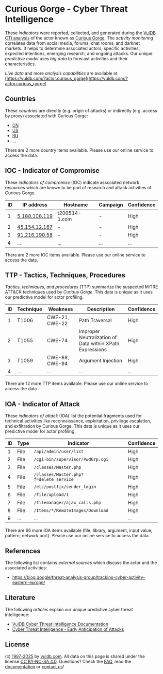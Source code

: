 # Curious Gorge - Cyber Threat Intelligence

These _indicators_ were reported, collected, and generated during the [VulDB CTI analysis](https://vuldb.com/?kb.cti) of the actor known as [Curious Gorge](https://vuldb.com/?actor.curious_gorge). The _activity monitoring_ correlates data from social media, forums, chat rooms, and darknet markets. It helps to determine associated actors, specific activities, expected intentions, emerging research, and ongoing attacks. Our unique _predictive model_ uses _big data_ to forecast activities and their characteristics.

_Live data_ and more _analysis capabilities_ are available at [https://vuldb.com/?actor.curious_gorge](https://vuldb.com/?actor.curious_gorge)

## Countries

These _countries_ are directly (e.g. origin of attacks) or indirectly (e.g. access by proxy) associated with Curious Gorge:

* [CN](https://vuldb.com/?country.cn)
* [US](https://vuldb.com/?country.us)
* [RU](https://vuldb.com/?country.ru)
* ...

There are 2 more country items available. Please use our online service to access the data.

## IOC - Indicator of Compromise

These _indicators of compromise_ (IOC) indicate associated network resources which are known to be part of research and attack activities of Curious Gorge.

ID | IP address | Hostname | Campaign | Confidence
-- | ---------- | -------- | -------- | ----------
1 | [5.188.108.119](https://vuldb.com/?ip.5.188.108.119) | t200514-1.com | - | High
2 | [45.154.12.167](https://vuldb.com/?ip.45.154.12.167) | - | - | High
3 | [91.216.190.58](https://vuldb.com/?ip.91.216.190.58) | - | - | High
4 | ... | ... | ... | ...

There are 2 more IOC items available. Please use our online service to access the data.

## TTP - Tactics, Techniques, Procedures

_Tactics, techniques, and procedures_ (TTP) summarize the suspected MITRE ATT&CK techniques used by _Curious Gorge_. This data is unique as it uses our predictive model for actor profiling.

ID | Technique | Weakness | Description | Confidence
-- | --------- | -------- | ----------- | ----------
1 | T1006 | CWE-21, CWE-22 | Path Traversal | High
2 | T1055 | CWE-74 | Improper Neutralization of Data within XPath Expressions | High
3 | T1059 | CWE-88, CWE-94 | Argument Injection | High
4 | ... | ... | ... | ...

There are 12 more TTP items available. Please use our online service to access the data.

## IOA - Indicator of Attack

These _indicators of attack_ (IOA) list the potential fragments used for technical activities like reconnaissance, exploitation, privilege escalation, and exfiltration by Curious Gorge. This data is unique as it uses our predictive model for actor profiling.

ID | Type | Indicator | Confidence
-- | ---- | --------- | ----------
1 | File | `/api/admin/user/list` | High
2 | File | `/cgi-bin/supervisor/PwdGrp.cgi` | High
3 | File | `/classes/Master.php` | High
4 | File | `/classes/Master.php?f=delete_service` | High
5 | File | `/etc/postfix/sender_login` | High
6 | File | `/file/upload/1` | High
7 | File | `/filemanager/ajax_calls.php` | High
8 | File | `/Items/*/RemoteImages/Download` | High
9 | ... | ... | ...

There are 66 more IOA items available (file, library, argument, input value, pattern, network port). Please use our online service to access the data.

## References

The following list contains _external sources_ which discuss the actor and the associated activities:

* https://blog.google/threat-analysis-group/tracking-cyber-activity-eastern-europe/

## Literature

The following _articles_ explain our unique predictive cyber threat intelligence:

* [VulDB Cyber Threat Intelligence Documentation](https://vuldb.com/?kb.cti)
* [Cyber Threat Intelligence - Early Anticipation of Attacks](https://www.scip.ch/en/?labs.20201022)

## License

(c) [1997-2025](https://vuldb.com/?kb.changelog) by [vuldb.com](https://vuldb.com/?kb.about). All data on this page is shared under the license [CC BY-NC-SA 4.0](https://creativecommons.org/licenses/by-nc-sa/4.0/). Questions? Check the [FAQ](https://vuldb.com/?kb.faq), read the [documentation](https://vuldb.com/?kb) or [contact us](https://vuldb.com/?contact)!
